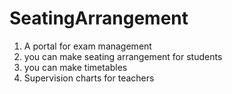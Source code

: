 # SeatingArrangement
1. A portal for exam management
2. you can make seating arrangement for students
3. you can make timetables
4. Supervision charts for teachers
